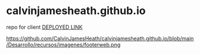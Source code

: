 # calvinjamesheath.github.io
repo for client
[DEPLOYED LINK](https://calvinjamesheath.github.io/Desarrollo/index.html)

[]()https://github.com/CalvinJamesHeath/calvinjamesheath.github.io/blob/main/Desarrollo/recursos/imagenes/footerweb.png
[](https://github.com/CalvinJamesHeath/calvinjamesheath.github.io/blob/main/Desarrollo/recursos/imagenes/top%20web.png)
